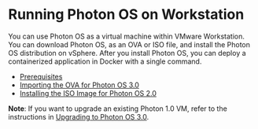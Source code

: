 # Running Photon OS on Workstation 

You can use Photon OS as a virtual machine within VMware Workstation. You can download Photon OS, as an OVA or ISO file, and install the Photon OS distribution on vSphere. After you install Photon OS, you can deploy a containerized application in Docker with a single command.


- [Prerequisites](photon_os_workstation_prerequisites.md)
- [Importing the OVA for Photon OS 3.0](importing_ova_for_photon_os_3.0-workstation.md)
- [Installing the ISO Image for Photon OS 2.0](installing-the-iso-image-for-photon-os-30-workstation.md)

**Note**: If you want to upgrade an existing Photon 1.0 VM, refer to the instructions in [Upgrading to Photon OS 3.0](Upgrading-to-Photon-OS-3.0.md). 


